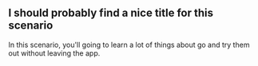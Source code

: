 ## I should probably find a nice title for this scenario

In this scenario, you'll going to learn a lot of things about go and try them out without leaving the app.